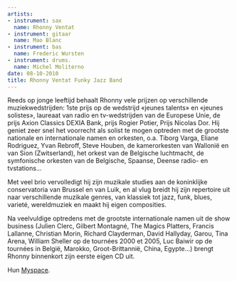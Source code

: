 ```yaml
---
artists:
- instrument: sax
  name: Rhonny Ventat
- instrument: gitaar
  name: Mao Blanc
- instrument: bas
  name: Frederic Wursten
- instrument: drums.
  name: Michel Moliterno
date: 08-10-2010
title: Rhonny Ventat Funky Jazz Band
---
```

Reeds op jonge leeftijd behaalt Rhonny vele prijzen op verschillende muziekwedstrijden: 
1ste prijs op de wedstrijd «jeunes talents» en «jeunes solistes», laureaat van radio 
en tv-wedstrijden van de Europese Unie, de prijs Axion Classics DEXIA Bank, prijs 
Rogier Potier, Prijs Nicolas Dor. Hij geniet zeer snel het voorrecht als solist te 
mogen optreden met de grootste nationale en internationale namen en orkesten, o.a. 
Tiborg Varga, Eliane Rodriguez, Yvan Rebroff, Steve Houben, de kamerorkesten van Wallonië 
en van Sion (Zwitserland), het orkest van de Belgische luchtmacht, de symfonische orkesten 
van de Belgische, Spaanse, Deense radio- en tvstations... 

Met veel brio vervolledigt hij zijn muzikale studies aan de koninklijke conservatoria van 
Brussel en van Luik, en al vlug breidt hij zijn repertoire uit naar verschillende muzikale 
genres, van klassiek tot jazz, funk, blues, varieté, wereldmuziek en maakt hij eigen composities. 

Na veelvuldige optredens met de grootste internationale namen uit de show business 
(Julien Clerc, Gilbert Montagné, The Magics Platters, Francis Lallanne, Christian Morin, 
Richard Clayderman, David Hallyday, Garou, Tina Arena, William Sheller op de tournées 2000 
et 2005, Luc Baiwir op de tournées in België, Marokko, Groot-Brittannië, China, Egypte...) 
brengt Rhonny binnenkort zijn eerste eigen CD uit. 

Hun [Myspace](http://www.myspace.com/rhonny.ventat).